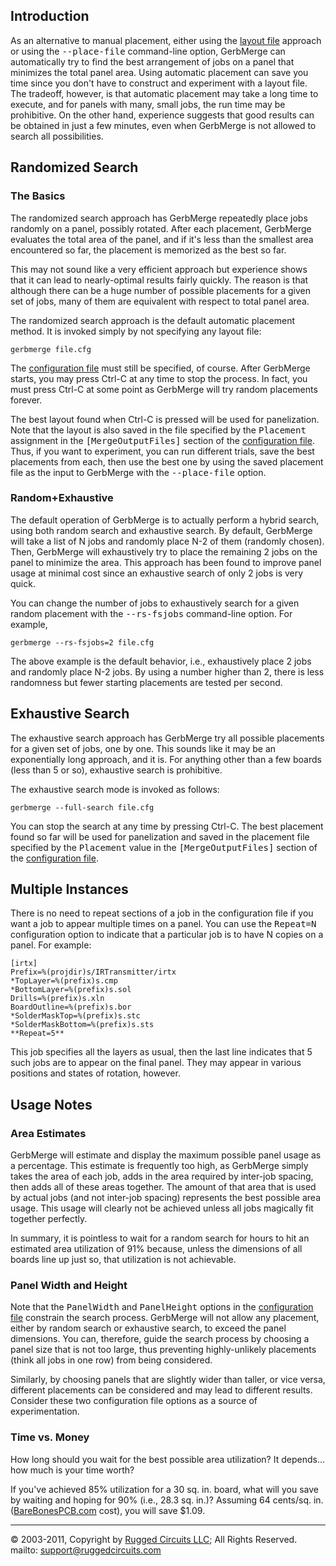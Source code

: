<a name="Introduction"></a>
## Introduction

As an alternative to manual placement, either using the [layout file](layoutfile.html) approach or using the <tt>--place-file</tt> command-line option, GerbMerge can automatically try to find the best arrangement of jobs on a panel that minimizes the total panel area. Using automatic placement can save you time since you don't have to construct and experiment with a layout file. The tradeoff, however, is that automatic placement may take a long time to execute, and for panels with many, small jobs, the run time may be prohibitive. On the other hand, experience suggests that good results can be obtained in just a few minutes, even when GerbMerge is not allowed to search all possibilities.

<a name="Random"></a>
## Randomized Search

### The Basics

The randomized search approach has GerbMerge repeatedly place jobs randomly on a panel, possibly rotated. After each placement, GerbMerge evaluates the total area of the panel, and if it's less than the smallest area encountered so far, the placement is memorized as the best so far.

This may not sound like a very efficient approach but experience shows that it can lead to nearly-optimal results fairly quickly. The reason is that although there can be a huge number of possible placements for a given set of jobs, many of them are equivalent with respect to total panel area.

The randomized search approach is the default automatic placement method. It is invoked simply by not specifying any layout file:

    gerbmerge file.cfg

The [configuration file](cfgfile.md) must still be specified, of course. After GerbMerge starts, you may press Ctrl-C at any time to stop the process. In fact, you must press Ctrl-C at some point as GerbMerge will try random placements forever.

The best layout found when Ctrl-C is pressed will be used for panelization. Note that the layout is also saved in the file specified by the <tt>Placement</tt> assignment in the <tt>[MergeOutputFiles]</tt> section of the [configuration file](cfgfile.md). Thus, if you want to experiment, you can run different trials, save the best placements from each, then use the best one by using the saved placement file as the input to GerbMerge with the <tt>--place-file</tt> option.

### Random+Exhaustive

The default operation of GerbMerge is to actually perform a hybrid search, using both random search and exhaustive search. By default, GerbMerge will take a list of N jobs and randomly place N-2 of them (randomly chosen). Then, GerbMerge will exhaustively try to place the remaining 2 jobs on the panel to minimize the area. This approach has been found to improve panel usage at minimal cost since an exhaustive search of only 2 jobs is very quick.

You can change the number of jobs to exhaustively search for a given random placement with the <tt>--rs-fsjobs</tt> command-line option. For example,

    gerbmerge --rs-fsjobs=2 file.cfg

The above example is the default behavior, i.e., exhaustively place 2 jobs and randomly place N-2 jobs. By using a number higher than 2, there is less randomness but fewer starting placements are tested per second.

<a name="Exhaustive"></a>
## Exhaustive Search

The exhaustive search approach has GerbMerge try all possible placements for a given set of jobs, one by one. This sounds like it may be an exponentially long approach, and it is. For anything other than a few boards (less than 5 or so), exhaustive search is prohibitive.

The exhaustive search mode is invoked as follows:

    gerbmerge --full-search file.cfg

You can stop the search at any time by pressing Ctrl-C. The best placement found so far will be used for panelization and saved in the placement file specified by the <tt>Placement</tt> value in the <tt>[MergeOutputFiles]</tt> section of the [configuration file](cfgfile.html).

<a name="Repeats"></a>
## Multiple Instances

There is no need to repeat sections of a job in the configuration file if you want a job to appear multiple times on a panel. You can use the <tt>Repeat=N</tt> configuration option to indicate that a particular job is to have N copies on a panel. For example:

    [irtx]
    Prefix=%(projdir)s/IRTransmitter/irtx
    *TopLayer=%(prefix)s.cmp
    *BottomLayer=%(prefix)s.sol
    Drills=%(prefix)s.xln
    BoardOutline=%(prefix)s.bor
    *SolderMaskTop=%(prefix)s.stc
    *SolderMaskBottom=%(prefix)s.sts
    **Repeat=5**

This job specifies all the layers as usual, then the last line indicates that 5 such jobs are to appear on the final panel. They may appear in various positions and states of rotation, however.

<a name="Usage"></a>
## Usage Notes

### Area Estimates

GerbMerge will estimate and display the maximum possible panel usage as a percentage. This estimate is frequently too high, as GerbMerge simply takes the area of each job, adds in the area required by inter-job spacing, then adds all of these areas together. The amount of that area that is used by actual jobs (and not inter-job spacing) represents the best possible area usage. This usage will clearly not be achieved unless all jobs magically fit together perfectly.

In summary, it is pointless to wait for a random search for hours to hit an estimated area utilization of 91% because, unless the dimensions of all boards line up just so, that utilization is not achievable.

### Panel Width and Height

Note that the <tt>PanelWidth</tt> and <tt>PanelHeight</tt> options in the [configuration file](cfgfile.md) constrain the search process. GerbMerge will not allow any placement, either by random search or exhaustive search, to exceed the panel dimensions. You can, therefore, guide the search process by choosing a panel size that is not too large, thus preventing highly-unlikely placements (think all jobs in one row) from being considered.

Similarly, by choosing panels that are slightly wider than taller, or vice versa, different placements can be considered and may lead to different results. Consider these two configuration file options as a source of experimentation.

### Time vs. Money

How long should you wait for the best possible area utilization? It depends... how much is your time worth?

If you've achieved 85% utilization for a 30 sq. in. board, what will you save by waiting and hoping for 90% (i.e., 28.3 sq. in.)? Assuming 64 cents/sq. in. ([BareBonesPCB.com](http://www.barebonespcb.com) cost), you will save $1.09.

* * *

© 2003-2011, Copyright by [Rugged Circuits LLC](http://ruggedcircuits.com); All Rights Reserved. mailto: [support@ruggedcircuits.com](mailto:support@ruggedcircuits.com?subject=GerbMerge)
